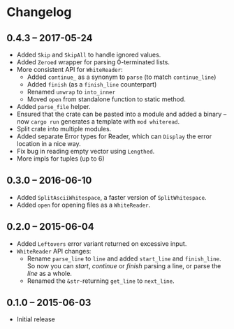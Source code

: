 # Changelog

## 0.4.3 – 2017-05-24

* Added `Skip` and `SkipAll` to handle ignored values.
* Added `Zeroed` wrapper for parsing 0-terminated lists.
* More consistent API for `WhiteReader`:
    * Added `continue_` as a synonym to `parse` (to match `continue_line`)
    * Added `finish` (as a `finish_line` counterpart)
    * Renamed `unwrap` to `into_inner`
    * Moved `open` from standalone function to static method.
* Added `parse_file` helper.
* Ensured that the crate can be pasted into a module
  and added a binary – now `cargo run` generates a template
  with `mod whiteread`.
* Split crate into multiple modules.
* Added separate Error types for Reader, which can `Display`
  the error location in a nice way.
* Fix bug in reading empty vector using `Lengthed`.
* More impls for tuples (up to 6)

## 0.3.0 – 2016-06-10

* Added `SplitAsciiWhitespace`, a faster version of `SplitWhitespace`.
* Added `open` for opening files as a `WhiteReader`.

## 0.2.0 – 2015-06-04

* Added `Leftovers` error variant returned on excessive input.
* `WhiteReader` API changes:
    * Rename `parse_line` to `line` and added `start_line` and `finish_line`.
      So now you can *start*, *continue* or *finish* parsing a line,
      or parse the *line* as a whole.
    * Renamed the `&str`-returning `get_line` to `next_line`.

## 0.1.0 – 2015-06-03

* Initial release
